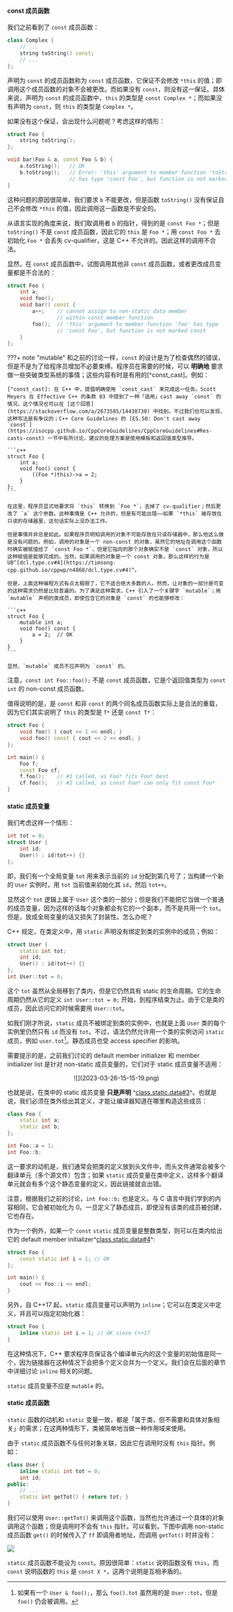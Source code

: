 #### const 成员函数

我们之前看到了 `const` 成员函数：

```c++
class Complex {
    // ...
    string toString() const;
	// ...
};
```

声明为 `const` 的成员函数称为 `const` 成员函数，它保证不会修改 `*this` 的值；即调用这个成员函数的对象不会被更改。而如果没有 `const`，则没有这一保证。具体来说，声明为 `const` 的成员函数中，`this` 的类型是 `const Complex *`；而如果没有声明为 `const`，则 `this` 的类型是 `Complex *`。

如果没有这个保证，会出现什么问题呢？考虑这样的情形：

```c++
struct Foo {
    string toString();
};

void bar(Foo & a, const Foo & b) {
    a.toString();   // OK
    b.toString();   // Error: 'this' argument to member function 'toString' 
                    // has type 'const Foo', but function is not marked const
}
```

这种问题的原因很简单，我们要求 `b` 不能更改，但是函数 `toString()` 没有保证自己不会修改 `*this` 的值，因此调用这一函数是不安全的。

从语言实现的角度来说，我们取调用者 `b` 的指针，得到的是 `const Foo *`；但是 `toString()` 不是 `const` 成员函数，因此它的 `this` 是 `Foo *`；用 `const Foo *` 去初始化 `Foo *` 会丢失 cv-qualifier，这是 C++ 不允许的。因此这样的调用不合法。

显然，在 `const` 成员函数中，试图调用其他非 `const` 成员函数，或者更改成员变量都是不合法的：

```c++
struct Foo {
    int a;
    void foo();
    void bar() const {
        a++;    // cannot assign to non-static data member 
                // within const member function
        foo();  // 'this' argument to member function 'foo' has type 
                // 'const Foo', but function is not marked const
    }
};
```

???+ note "mutable"
    和之前的讨论一样，`const` 的设计是为了检查偶然的错误，但是不是为了给程序员增加不必要束缚。程序员在需要的时候，可以 **明确地** 要求做一些突破类型系统的事情；这些内容有时是有用的[^const_cast]。例如：

    [^const_cast]: 在 C++ 中，提倡明确使用 `const_cast` 来完成这一任务。Scott Meyers 在 Effective C++ 的条款 03 中提到了一种「适用」cast away `const` 的情况，这个情况也可以在 [这个回答](https://stackoverflow.com/a/2673585/14430730) 中找到。不过我们也可以发现，这种写法是有争议的；C++ Core Guidelines 的 [ES.50: Don't cast away `const`](https://isocpp.github.io/CppCoreGuidelines/CppCoreGuidelines#Res-casts-const) 一节中有所讨论，建议的处理方案是使用模板和返回值类型推导。

    ```c++
    struct Foo {
        int a;
        void foo() const {
            ((Foo *)this)->a = 2;
        }
    };
    ```

    在这里，程序员显式地要求将 `this` 转换到 `Foo *`，去掉了 cv-qualifier；然后更改了 `a` 这个参数。这种事情是 C++ 允许的，但是有可能出错——如果 `*this` 被存放在只读的存储器里，这句话实际上没办法工作。

    但是事情并非总是如此。如果程序员明知调用的对象不可能存放在只读存储器中，那么他这么做是没有问题的。例如，调用的对象是一个 non-const 的对象，虽然它的地址在调用这个函数时确实被赋值给了 `const Foo *`，但是它指向的那个对象确实不是 `const` 对象，所以这种赋值是能够完成的。当然，如果调用的对象是一个 const 对象，那么这样的行为是 UB^[dcl.type.cv#4](https://timsong-cpp.github.io/cppwp/n4868/dcl.type.cv#4)^。

    但是，上面这种编程方式有点太极限了，它不适合绝大多数的人。然而，让对象的一部分是可变的这种需求仍然是比较普遍的。为了满足这种需求，C++ 引入了一个关键字 `mutable`；用 `mutable` 声明的类成员，即使包含它的对象是 `const` 的也能够修改：

    ```c++
    struct Foo {
        mutable int a;
        void foo() const {
            a = 2;  // OK
        }
    }
    ```

    显然，`mutable` 成员不应声明为 `const` 的。

注意，`const int Foo::foo();` 不是 `const` 成员函数，它是个返回值类型为 `const int` 的 non-const 成员函数。

值得说明的是，是 `const` 和非 `const` 的两个同名成员函数实际上是合法的重载，因为它们其实说明了 `this` 的类型是 `T*` 还是 `const T*`：

```c++
struct Foo {
    void foo() { cout << 1 << endl; }
    void foo() const { cout << 2 << endl; }
};

int main() {
    Foo f;
    const Foo cf;
    f.foo();    // #1 called, as Foo* fits Foo* best
    cf.foo();   // #2 called, as const Foo* can only fit const Foo*
}
```

#### static 成员变量

我们考虑这样一个情形：

```c++
int tot = 0;
struct User {
    int id;
    User() : id(tot++) {}
};
```

即，我们有一个全局变量 `tot` 用来表示当前的 `id` 分配到第几号了；当构建一个新的 `User` 实例时，用 `tot` 当前值来初始化其 `id`，然后 `tot++`。

显然这个 `tot` 逻辑上属于 `User` 这个类的一部分；但是我们不能把它当做一个普通的成员变量，因为这样的话每个对象都会有它的一个副本，而不是共用一个 `tot`。但是，放成全局变量的话又损失了封装性。怎么办呢？

C++ 规定，在类定义中，用 `static` 声明没有绑定到类的实例中的成员；例如：

```c++
struct User {
    static int tot;
    int id;
    User() : id(tot++) {}
};
int User::tot = 0;
```

这个 `tot` 虽然从全局移到了类内，但是它仍然具有 static 的生命周期。它的生命周期仍然从它的定义 `int User::tot = 0;` 开始，到程序结束为止。由于它是类的成员，因此访问它的时候需要用 `User::tot`。

如我们刚才所说，`static` 成员不被绑定到类的实例中，也就是上面 `User` 类的每个实例里仍然只有 `id` 而没有 `tot`。不过，语法仍然允许用一个类的实例访问 `static` 成员，例如 `user.tot`[^static_call]。静态成员也受 access specifier 的影响。

[^static_call]: 如果有一个 `User & foo();`，那么 `foo().tot` 虽然用的是 `User::tot`，但是 `foo()` 仍会被调用。

需要提示的是，之前我们讨论的 default member initializer 和 member initializer list 是针对 non-static 成员变量的，它们对于 static 成员变量不适用：

<center>![](2023-03-26-15-15-19.png)</center>

也就是说，在类中的 static 成员变量 **只是声明** ^[class.static.data#3](https://timsong-cpp.github.io/cppwp/n4868/class.static.data#3)^。也就是说，我们必须在类外给出其定义，才能让编译器知道在哪里构造这些成员：

```c++
class Foo {
    static int a;
    static int b;
};

int Foo::a = 1;
int Foo::b;
```

这一要求的动机是，我们通常会把类的定义放到头文件中，而头文件通常会被多个翻译单元（多个源文件）包含；如果 `static` 成员变量在类中定义，这样多个翻译单元就会有多个这个静态变量的定义，因此链接就会出错。

注意，根据我们之前的讨论，`int Foo::b;` 也是定义。与 C 语言中我们学到的内容相同，它会被初始化为 0。一旦定义了静态成员，即使没有该类的成员被创建，它也存在。

作为一个例外，如果一个 `const` `static` 成员变量是整数类型，则可以在类内给出它的 default member initializer^[class.static.data#4](https://timsong-cpp.github.io/cppwp/n4868/class.static.data#4)^:

```c++
struct Foo {
    const static int i = 1; // OK
};

int main() {
    cout << Foo::i << endl;
}
```

另外，自 C++17 起，`static` 成员变量可以声明为 `inline`；它可以在类定义中定义，并且可以指定初始化器：

```c++
struct Foo {
    inline static int i = 1; // OK since C++17
}
```

在这种情况下，C++ 要求程序员保证各个编译单元内的这个变量的初始值是同一个，因为链接器在这种情况下会把多个定义合并为一个定义。我们会在后面的章节中详细讨论 `inline` 相关的问题。

`static` 成员变量不应是 `mutable` 的。

#### static 成员函数

`static` 函数的动机和 `static` 变量一致，都是「属于类，但不需要和具体对象相关」的需求；在这两种情形下，类被简单地当做一种作用域来使用。

由于 `static` 成员函数不与任何对象关联，因此它在调用时没有 `this` 指针。例如：

```c++
class User {
    inline static int tot = 0;
    int id;
public:
    // ...
    static int getTot() { return tot; }
}
```

我们可以使用 `User::getTot()` 来调用这个函数，当然也允许通过一个具体的对象调用这个函数；但是调用时不会有 `this` 指针。可以看到，下图中调用 non-static 成员函数 `get()` 的时候传入了 `ff` 即调用者地址，而调用 `getTot()` 时并没有：

![](2023-03-26-16-08-41.png)

`static` 成员函数不能设为 `const`。原因很简单：`static` 说明函数没有 `this`，而 `const` 说明函数的 `this` 是 `const X *`，这两个说明是互相矛盾的。